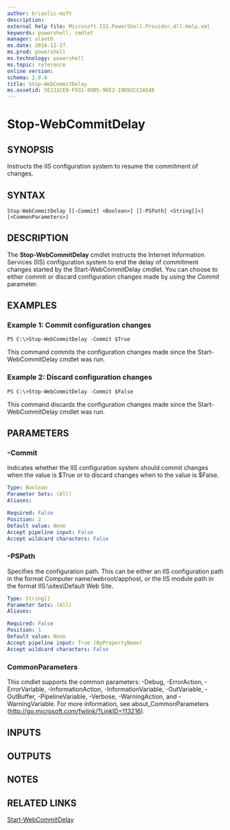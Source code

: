 ```yaml
---
author: brianlic-msft
description: 
external help file: Microsoft.IIS.PowerShell.Provider.dll-Help.xml
keywords: powershell, cmdlet
manager: alanth
ms.date: 2016-12-27
ms.prod: powershell
ms.technology: powershell
ms.topic: reference
online version: 
schema: 2.0.0
title: Stop-WebCommitDelay
ms.assetid: 5E131CE9-F931-49B5-96E2-19D92CC2A54E
---
```


# Stop-WebCommitDelay

## SYNOPSIS
Instructs the IIS configuration system to resume the commitment of changes.

## SYNTAX

```
Stop-WebCommitDelay [[-Commit] <Boolean>] [[-PSPath] <String[]>] [<CommonParameters>]
```

## DESCRIPTION
The **Stop-WebCommitDelay** cmdlet instructs the Internet Information Services (IIS) configuration system to end the delay of commitment changes started by the Start-WebCommitDelay cmdlet.
You can choose to either commit or discard configuration changes made by using the *Commit* parameter.

## EXAMPLES

### Example 1: Commit configuration changes
```
PS C:\>Stop-WebCommitDelay -Commit $True
```

This command commits the configuration changes made since the Start-WebCommitDelay cmdlet was run.

### Example 2: Discard configuration changes
```
PS C:\>Stop-WebCommitDelay -Commit $False
```

This command discards the configuration changes made since the Start-WebCommitDelay cmdlet was run.

## PARAMETERS

### -Commit
Indicates whether the IIS configuration system should commit changes when the value is $True or to discard changes when to the value is $False.

```yaml
Type: Boolean
Parameter Sets: (All)
Aliases: 

Required: False
Position: 2
Default value: None
Accept pipeline input: False
Accept wildcard characters: False
```

### -PSPath
Specifies the configuration path.
This can be either an IIS configuration path in the format Computer name/webroot/apphost, or the IIS module path in the format IIS:\sites\Default Web Site.

```yaml
Type: String[]
Parameter Sets: (All)
Aliases: 

Required: False
Position: 1
Default value: None
Accept pipeline input: True (ByPropertyName)
Accept wildcard characters: False
```

### CommonParameters
This cmdlet supports the common parameters: -Debug, -ErrorAction, -ErrorVariable, -InformationAction, -InformationVariable, -OutVariable, -OutBuffer, -PipelineVariable, -Verbose, -WarningAction, and -WarningVariable. For more information, see about_CommonParameters (http://go.microsoft.com/fwlink/?LinkID=113216).

## INPUTS

## OUTPUTS

## NOTES

## RELATED LINKS

[Start-WebCommitDelay](./Start-WebCommitDelay.md)

